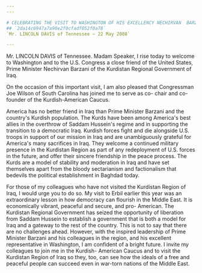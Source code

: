 ```yaml
---
---

# CELEBRATING THE VISIT TO WASHINGTON OF HIS EXCELLENCY NECHIRVAN  BARZANI, PRIME MINISTER OF THE KURDISTAN REGIONAL GOVERNMENT OF IRAQ
## `2da14c6947a7a90e2f0cfadf052f0a78`
`Mr. LINCOLN DAVIS of Tennessee — 22 May 2008`

---
```



Mr. LINCOLN DAVIS of Tennessee. Madam Speaker, I rise today to 
welcome to Washington and to the U.S. Congress a close friend of the 
United States, Prime Minister Nechirvan Barzani of the Kurdistan 
Regional Government of Iraq.

On the occasion of this important visit, I am also pleased that 
Congressman Joe Wilson of South Carolina has joined me to serve as co-
chair and co-founder of the Kurdish-American Caucus.

America has no better friend in Iraq than Prime Minister Barzani and 
the country's Kurdish population. The Kurds have been among America's 
best allies in the overthrow of Saddam Hussein's regime and in 
supporting the transition to a democratic Iraq. Kurdish forces fight 
and die alongside U.S. troops in support of our mission in Iraq and are 
unambiguously grateful for America's many sacrifices in Iraq. They 
welcome a continued military presence in the Kurdistan Region as part 
of any redeployment of U.S. forces in the future, and offer their 
sincere friendship in the peace process. The Kurds are a model of 
stability and moderation in Iraq and have set themselves apart from the 
bloody sectarianism and factionalism that bedevils the political 
establishment in Baghdad today.

For those of my colleagues who have not visited the Kurdistan Region 
of Iraq, I would urge you to do so. My visit to Erbil earlier this year 
was an extraordinary lesson in how democracy can flourish in the Middle 
East. It is economically vibrant, peaceful and secure, and pro-
American. The Kurdistan Regional Government has seized the opportunity 
of liberation from Saddam Hussein to establish a government that is 
both a model for Iraq and a gateway to the rest of the country. This is 
not to say that there are no challenges ahead. However, with the 
inspired leadership of Prime Minister Barzani and his colleagues in the 
region, and his excellent representative in Washington, I am confident 
of a bright future. I invite my colleagues to join me in the Kurdish-
American Caucus and to visit the Kurdistan Region of Iraq so they, too, 
can see how the ideals of a free and peaceful people can succeed even 
in war-torn nations of the Middle East.
